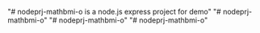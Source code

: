 "# nodeprj-mathbmi-o is a node.js express project for demo" 
"# nodeprj-mathbmi-o" 
"# nodeprj-mathbmi-o" 
"# nodeprj-mathbmi-o" 
